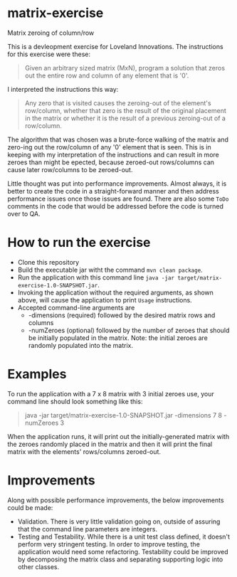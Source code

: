 # matrix-exercise
Matrix zeroing of column/row

This is a devleopment exercise for Loveland Innovations. The instructions for this exercise were these:

> Given an arbitrary sized matrix (MxN), program a solution that zeros out the entire row and column of any element that is '0'.

I interpreted the instructions this way:

> Any zero that is visited causes the zeroing-out of the element's row/column, whether that zero is the result of the original placement in the matrix or whether it is the result of a previous zeroing-out of a row/column.

The algorithm that was chosen was a brute-force walking of the matrix and zero-ing out the row/column of any '0' element that is seen. This is in keeping with my interpretation of the instructions and can result in more zeroes than might be epected, because zeroed-out rows/columns can cause later row/columns to be zeroed-out.

Little thought was put into performance improvements. Almost always, it is better to create the code in a straight-forward manner and then address performance issues once those issues are found. There are also some `ToDo` comments in the code that would be addressed before the code is turned over to QA.

# How to run the exercise
* Clone this repository
* Build the executable jar witht the command `mvn clean package`.
* Run the application with this command line `java -jar target/matrix-exercise-1.0-SNAPSHOT.jar`.
* Invoking the application without the required arguments, as shown above, will cause the application to print `Usage` instructions.
* Accepted command-line arguments are
  * -dimensions (required) followed by the desired matrix rows and columns
  * -numZeroes (optional) followed by the number of zeroes that should be initially populated in the matrix. Note: the initial zeroes are randomly populated into the matrix.

# Examples
To run the application with a 7 x 8 matrix with 3 initial zeroes use, your command line should look something like this:
> java -jar target/matrix-exercise-1.0-SNAPSHOT.jar -dimensions 7 8 -numZeroes 3

When the application runs, it will print out the initially-generated matrix with the zeroes randomly placed in the matrix and then it will print the final matrix with the elements' rows/columns zeroed-out.

# Improvements
Along with possible performance improvements, the below improvements could be made:
* Validation. There is very little validation going on, outside of assuring that the command line parameters are integers.
* Testing and Testability. While there is a unit test class defined, it doesn't perform very stringent testing. In order to improve testing, the application would need some refactoring. Testability could be improved by decomposing the matrix class and separating supporting logic into other classes.

